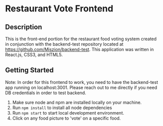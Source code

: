 # Restaurant Vote Frontend

## Description

This is the front-end portion for the restaurant food voting system created in conjunction with the backend-test repository located at https://github.com/Miszion/backend-test. This application was written in React.js, CSS3, and HTML5. 

## Getting Started

Note: In order for this frontend to work, you need to have the backend-test app running on localhost:3001. Please reach out to me directly if you need DB credentials in order to test backend.

1. Make sure node and npm are installed locally on your machine.
2. Run `npm install` to install all node dependencies
3. Run `npm start` to start local development environment.
4. Click on any food picture to 'vote' on a specific food. 